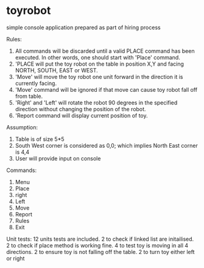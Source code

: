 # toyrobot
simple console application prepared as part of hiring process

Rules:
1. All commands will be discarded until a valid PLACE command has been executed. In other words, one should start with 'Place' command.
2. 'PLACE will put the toy robot on the table in position X,Y and facing NORTH, SOUTH, EAST or WEST.
3. 'Move' will move the toy robot one unit forward in the direction it is currently facing.
4. 'Move' command will be ignored if that move can cause toy robot fall off from table.
5. 'Right' and 'Left' will rotate the robot 90 degrees in the specified direction without changing the position of the robot.
6. 'Report command will display current position of toy.

Assumption:
1. Table is of size 5*5
2. South West corner is considered as 0,0; which implies North East corner is 4,4
3. User will provide input on console

Commands:
1. Menu
2. Place
3. right
4. Left
5. Move
6. Report
7. Rules
8. Exit

Unit tests:
12 units tests are included. 
2 to check if linked list are initailised. 
2 to check if place method is working fine. 
4 to test toy is moving in all 4 directions. 
2 to ensure toy is not falling off the table. 
2 to turn toy either left or right 
